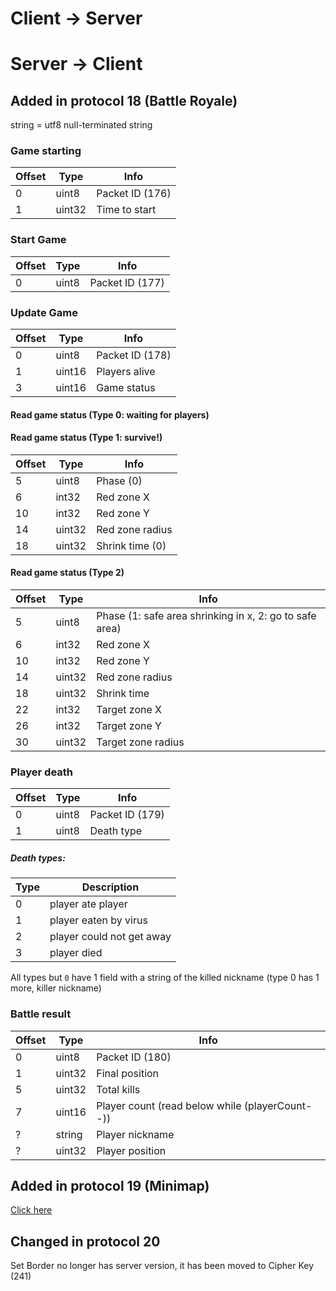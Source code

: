 # Client -> Server

# Server -> Client

## Added in protocol 18 (Battle Royale)

string = utf8 null-terminated string

### Game starting
| Offset | Type   | Info
|--------|--------|-----
| 0      | uint8  | Packet ID (176)
| 1      | uint32 | Time to start

### Start Game
| Offset | Type  | Info
|--------|-------|-----
| 0      | uint8 | Packet ID (177)

### Update Game
| Offset | Type   | Info
|--------|--------|-----
| 0      | uint8  | Packet ID (178)
| 1      | uint16 | Players alive
| 3      | uint16 | Game status

#### Read game status (Type 0: waiting for players) 

#### Read game status (Type 1: survive!) 
| Offset | Type   | Info
|--------|--------|-----
| 5      | uint8  | Phase (0)
| 6      | int32  | Red zone X
| 10     | int32  | Red zone Y
| 14	   | uint32 | Red zone radius
| 18	   | uint32 | Shrink time (0)

#### Read game status (Type 2)
| Offset | Type   | Info
|--------|--------|-----
| 5      | uint8  | Phase (1: safe area shrinking in x, 2: go to safe area)
| 6      | int32  | Red zone X
| 10     | int32  | Red zone Y
| 14	   | uint32 | Red zone radius
| 18	   | uint32 | Shrink time
| 22     | int32  | Target zone X
| 26     | int32  | Target zone Y
| 30	   | uint32 | Target zone radius

### Player death
| Offset | Type  | Info
|--------|-------|-----
| 0      | uint8 | Packet ID (179)
| 1      | uint8 | Death type

##### Death types:
| Type | Description
|------|------------
| 0    | player ate player
| 1    | player eaten by virus
| 2    | player could not get away
| 3    | player died

All types but `0` have 1 field with a string of the killed nickname (type 0 has 1 more, killer nickname)

### Battle result
| Offset | Type   | Info
|--------|--------|-----
| 0      | uint8  | Packet ID (180)
| 1      | uint32 | Final position
| 5      | uint32 | Total kills
| 7      | uint16 | Player count (read below while (playerCount--))
| ?      | string | Player nickname
| ?      | uint32 | Player position

## Added in protocol 19 (Minimap)
[Click here](https://github.com/issy123/agario-protocol/issues/22)

## Changed in protocol 20
Set Border no longer has server version, it has been moved to Cipher Key (241)

